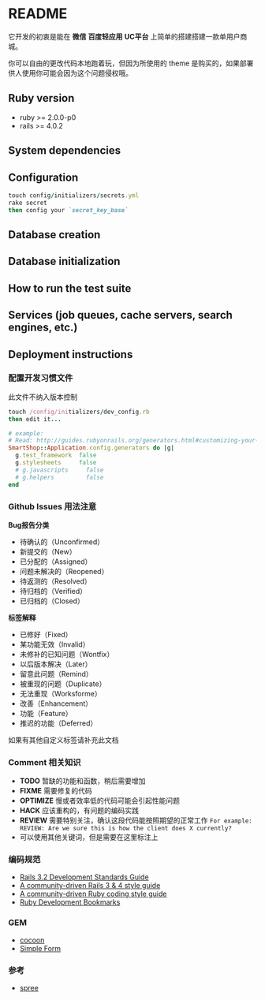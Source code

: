 # README

它开发的初衷是能在 **微信** **百度轻应用** **UC平台** 上简单的搭建搭建一款单用户商城。

你可以自由的更改代码本地跑着玩，但因为所使用的 theme 是购买的，如果部署供人使用你可能会因为这个问题侵权哦。

## Ruby version

* ruby >= 2.0.0-p0
* rails >= 4.0.2

## System dependencies

## Configuration

```ruby
touch config/initializers/secrets.yml
rake secret
then config your `secret_key_base`
```
## Database creation

## Database initialization

## How to run the test suite

## Services (job queues, cache servers, search engines, etc.)

## Deployment instructions

### 配置开发习惯文件

此文件不纳入版本控制

```ruby
touch /config/initializers/dev_config.rb
then edit it...

# example:
# Read: http://guides.rubyonrails.org/generators.html#customizing-your-workflow
SmartShop::Application.config.generators do |g|
  g.test_framework  false
  g.stylesheets     false
  # g.javascripts     false
  # g.helpers         false
end
```


### Github Issues 用法注意

**Bug报告分类**

* 待确认的（Unconfirmed）
* 新提交的（New）
* 已分配的（Assigned）
* 问题未解决的（Reopened）
* 待返测的（Resolved）
* 待归档的（Verified）
* 已归档的（Closed）

**标签解释**

* 已修好（Fixed）
* 某功能无效（Invalid）
* 未修补的已知问题（Wontfix）
* 以后版本解决（Later）
* 留意此问题（Remind）
* 被重现的问题（Duplicate）
* 无法重现（Worksforme）
* 改善（Enhancement）
* 功能（Feature）
* 推迟的功能（Deferred）

如果有其他自定义标签请补充此文档

### Comment 相关知识

* **TODO** 暂缺的功能和函数，稍后需要增加
* **FIXME** 需要修复的代码
* **OPTIMIZE** 慢或者效率低的代码可能会引起性能问题
* **HACK** 应该重构的，有问题的编码实践
* **REVIEW** 需要特别关注，确认这段代码能按照期望的正常工作 ```For example: REVIEW: Are we sure this is how the client does X currently?```
* 可以使用其他关键词，但是需要在这里标注上

### 编码规范

* [Rails 3.2 Development Standards Guide](https://github.com/xiongbo/rails_standards)
* [A community-driven Rails 3 & 4 style guide](https://github.com/bbatsov/rails-style-guide)
* [A community-driven Ruby coding style guide](https://github.com/bbatsov/ruby-style-guide)
* [Ruby Development Bookmarks](https://github.com/saberma/ruby-dev-bookmarks)

### GEM

* [cocoon](https://github.com/nathanvda/cocoon)
* [Simple Form](https://github.com/plataformatec/simple_form/)

### 参考
* [spree](https://github.com/spree/spree)
